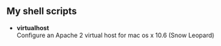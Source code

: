 ## My shell scripts

- **virtualhost**  
	Configure an Apache 2 virtual host for mac os x 10.6 (Snow Leopard)
